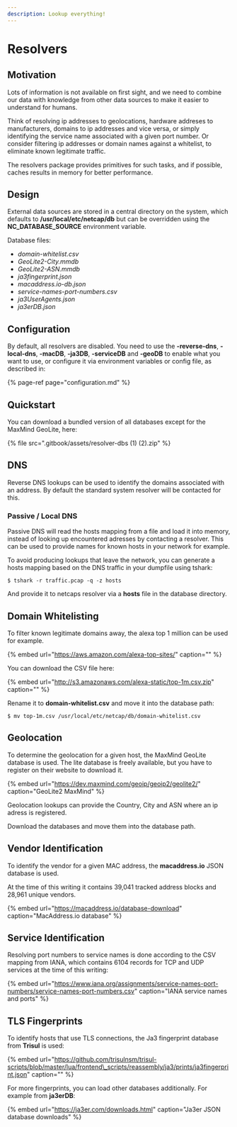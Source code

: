```yaml
---
description: Lookup everything!
---
```


# Resolvers

## Motivation

Lots of information is not available on first sight, and we need to combine our data with knowledge from other data sources to make it easier to understand for humans.

Think of resolving ip addresses to geolocations, hardware addreses to manufacturers, domains to ip addresses and vice versa, or simply identifying the service name associated with a given port number. Or consider filtering ip addresses or domain names against a whitelist, to eliminate known legitimate traffic.

The resolvers package provides primitives for such tasks, and if possible, caches results in memory for better performance.

## Design

External data sources are stored in a central directory on the system, which defaults to **/usr/local/etc/netcap/db** but can be overridden using the **NC\_DATABASE\_SOURCE** environment variable.

Database files:

* _domain-whitelist.csv_
* _GeoLite2-City.mmdb_
* _GeoLite2-ASN.mmdb_
* _ja3fingerprint.json_
* _macaddress.io-db.json_
* _service-names-port-numbers.csv_
* _ja3UserAgents.json_
* _ja3erDB.json_

## Configuration

By default, all resolvers are disabled. You need to use the **-reverse-dns**, **-local-dns**, **-macDB**, **-ja3DB**, **-serviceDB** and **-geoDB** to enable what you want to use, or configure it via environment variables or config file, as described in:

{% page-ref page="configuration.md" %}

## Quickstart

You can download a bundled version of all databases except for the MaxMind GeoLite, here:

{% file src=".gitbook/assets/resolver-dbs \(1\) \(2\).zip" %}

## DNS

Reverse DNS lookups can be used to identify the domains associated with an address. By default the standard system resolver will be contacted for this.

### Passive / Local DNS

Passive DNS will read the hosts mapping from a file and load it into memory, instead of looking up encountered adresses by contacting a resolver. This can be used to provide names for known hosts in your network for example.

To avoid producing lookups that leave the network, you can generate a hosts mapping based on the DNS traffic in your dumpfile using tshark:

```text
$ tshark -r traffic.pcap -q -z hosts
```

And provide it to netcaps resolver via a **hosts** file in the database directory.

## Domain Whitelisting

To filter known legitimate domains away, the alexa top 1 million can be used for example.

{% embed url="https://aws.amazon.com/alexa-top-sites/" caption="" %}

You can download the CSV file here:

{% embed url="http://s3.amazonaws.com/alexa-static/top-1m.csv.zip" caption="" %}

Rename it to **domain-whitelist.csv** and move it into the database path:

```text
$ mv top-1m.csv /usr/local/etc/netcap/db/domain-whitelist.csv
```

## Geolocation

To determine the geolocation for a given host, the MaxMind GeoLite database is used. The lite database is freely available, but you have to register on their website to download it.

{% embed url="https://dev.maxmind.com/geoip/geoip2/geolite2/" caption="GeoLite2 MaxMind" %}

Geolocation lookups can provide the Country, City and ASN where an ip adress is registered.

Download the databases and move them into the database path.

## Vendor Identification

To identify the vendor for a given MAC address, the **macaddress.io** JSON database is used.

At the time of this writing it contains 39,041 tracked address blocks and 28,961 unique vendors.

{% embed url="https://macaddress.io/database-download" caption="MacAddress.io database" %}

## Service Identification

Resolving port numbers to service names is done according to the CSV mapping from IANA, which contains 6104 records for TCP and UDP services at the time of this writing:

{% embed url="https://www.iana.org/assignments/service-names-port-numbers/service-names-port-numbers.csv" caption="IANA service names and ports" %}

## TLS Fingerprints

To identify hosts that use TLS connections, the Ja3 fingerprint database from **Trisul** is used:

{% embed url="https://github.com/trisulnsm/trisul-scripts/blob/master/lua/frontend\_scripts/reassembly/ja3/prints/ja3fingerprint.json" caption="" %}

For more fingerprints, you can load other databases additionally. For example from **ja3erDB**:

{% embed url="https://ja3er.com/downloads.html" caption="Ja3er JSON database downloads" %}


